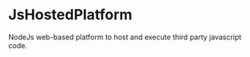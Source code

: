 JsHostedPlatform
================

NodeJs web-based platform to host and execute third party javascript code.